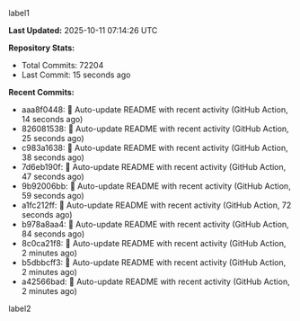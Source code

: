 
label1 
<!-- ACTIVITY_START -->
**Last Updated:** 2025-10-11 07:14:26 UTC

**Repository Stats:**
- Total Commits: 72204
- Last Commit: 15 seconds ago

**Recent Commits:**
- aaa8f0448: 🤖 Auto-update README with recent activity (GitHub Action, 14 seconds ago)
- 826081538: 🤖 Auto-update README with recent activity (GitHub Action, 25 seconds ago)
- c983a1638: 🤖 Auto-update README with recent activity (GitHub Action, 38 seconds ago)
- 7d6eb190f: 🤖 Auto-update README with recent activity (GitHub Action, 47 seconds ago)
- 9b92006bb: 🤖 Auto-update README with recent activity (GitHub Action, 59 seconds ago)
- a1fc212ff: 🤖 Auto-update README with recent activity (GitHub Action, 72 seconds ago)
- b978a8aa4: 🤖 Auto-update README with recent activity (GitHub Action, 84 seconds ago)
- 8c0ca21f8: 🤖 Auto-update README with recent activity (GitHub Action, 2 minutes ago)
- b5dbbcff3: 🤖 Auto-update README with recent activity (GitHub Action, 2 minutes ago)
- a42566bad: 🤖 Auto-update README with recent activity (GitHub Action, 2 minutes ago)
<!-- ACTIVITY_END -->

label2
